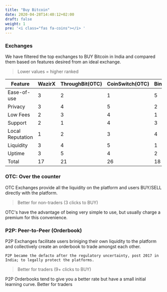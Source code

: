 ```yaml
---
title: "Buy Bitcoin"
date: 2020-04-28T14:40:12+02:00
draft: false
weight: 1
pre: '<i class="fas fa-coins"></i> '
---
```


### Exchanges

We have filtered the top exchanges to BUY Bitcoin in India and compared them based on features desired from an ideal exchange.

<div class="descriptor-support-table">

> Lower values = higher ranked

| Feature | WazirX | ThroughBit(OTC) | CoinSwitch(OTC) | Binance | LocalBitcoins
| -------- | --------------- | --------------- | ------------ | ------------ | ------------ |
| Ease-of-use | 3 | 2 | 1 | 5 | 4 |
| Privacy | 3 | 4 | 5 | 2 | 1 |
| Low Fees | 2 | 3 | 4 | 1 | 5 |
| Support | 2 | 1 | 4 | 3 | 5 |
| Local Reputation | 1 | 2 | 3 | 4 | 5 |
| Liquidity | 3 | 4 | 5 | 1 | 2 |
| Uptime | 3 | 5 | 4 | 2 | 1 |
| Total  | 17  |  21 | 26  | 18  | 23  |
</div>

### OTC: Over the counter

OTC Exchanges provide all the liquidity on the platform and users BUY/SELL directly with the platform.

> Better for non-traders (3 clicks to  BUY)

OTC's have the advantage of being very simple to use, but usually charge a premium for this convenience. 

### P2P: Peer-to-Peer (Orderbook)
P2P Exchanges facilitate users briniging their own liquidity to the platform and collectively create an orderbook to trade amongst each other. 

`P2P became the defacto after the regulatory uncertainty, post 2017 in India; to legally protect the platforms.`

> Better for traders (9+ clicks to  BUY)

P2P Orderbooks tend to give you a better rate but have a small initial learning curve. Better for traders
